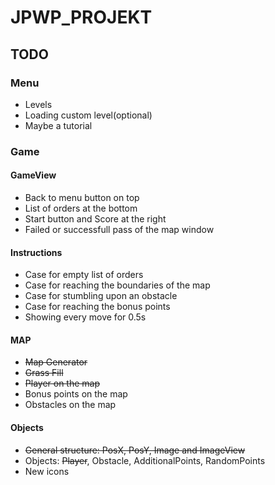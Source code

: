 # JPWP_PROJEKT

## TODO
### Menu
* Levels
* Loading custom level(optional)
* Maybe a tutorial

### Game
#### GameView
* Back to menu button on top
* List of orders at the bottom
* Start button and Score at the right
* Failed or successfull pass of the map window

#### Instructions
* Case for empty list of orders
* Case for reaching the boundaries of the map
* Case for stumbling upon an obstacle
* Case for reaching the bonus points
* Showing every move for 0.5s

#### MAP
* ~~Map Generator~~
* ~~Grass Fill~~
* ~~Player on the map~~
* Bonus points on the map
* Obstacles on the map

#### Objects
* ~~General structure: PosX, PosY, Image and ImageView~~
* Objects: ~~Player~~, Obstacle, AdditionalPoints, RandomPoints
* New icons
